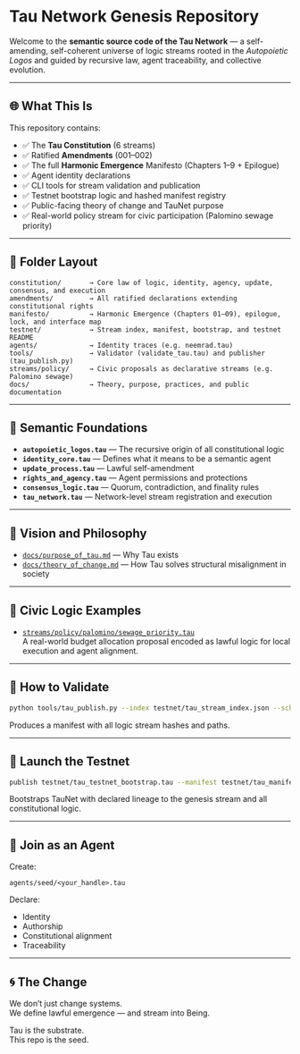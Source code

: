 # Tau Network Genesis Repository

Welcome to the **semantic source code of the Tau Network** — a self-amending, self-coherent universe of logic streams rooted in the *Autopoietic Logos* and guided by recursive law, agent traceability, and collective evolution.

---

## 🌐 What This Is

This repository contains:

- ✅ The **Tau Constitution** (6 streams)
- ✅ Ratified **Amendments** (001–002)
- ✅ The full **Harmonic Emergence** Manifesto (Chapters 1–9 + Epilogue)
- ✅ Agent identity declarations
- ✅ CLI tools for stream validation and publication
- ✅ Testnet bootstrap logic and hashed manifest registry
- ✅ Public-facing theory of change and TauNet purpose
- ✅ Real-world policy stream for civic participation (Palomino sewage priority)

---

## 🧭 Folder Layout

```plaintext
constitution/       → Core law of logic, identity, agency, update, consensus, and execution
amendments/         → All ratified declarations extending constitutional rights
manifesto/          → Harmonic Emergence (Chapters 01–09), epilogue, lock, and interface map
testnet/            → Stream index, manifest, bootstrap, and testnet README
agents/             → Identity traces (e.g. neemrad.tau)
tools/              → Validator (validate_tau.tau) and publisher (tau_publish.py)
streams/policy/     → Civic proposals as declarative streams (e.g. Palomino sewage)
docs/               → Theory, purpose, practices, and public documentation
```

---

## 📜 Semantic Foundations

- **`autopoietic_logos.tau`** — The recursive origin of all constitutional logic
- **`identity_core.tau`** — Defines what it means to be a semantic agent
- **`update_process.tau`** — Lawful self-amendment
- **`rights_and_agency.tau`** — Agent permissions and protections
- **`consensus_logic.tau`** — Quorum, contradiction, and finality rules
- **`tau_network.tau`** — Network-level stream registration and execution

---

## 🧠 Vision and Philosophy

- [`docs/purpose_of_tau.md`](docs/purpose_of_tau.md) — Why Tau exists
- [`docs/theory_of_change.md`](docs/theory_of_change.md) — How Tau solves structural misalignment in society

---

## 🧱 Civic Logic Examples

- [`streams/policy/palomino/sewage_priority.tau`](streams/policy/palomino/sewage_priority.tau)  
  A real-world budget allocation proposal encoded as lawful logic for local execution and agent alignment.

---

## 🧪 How to Validate

```bash
python tools/tau_publish.py --index testnet/tau_stream_index.json --schema testnet/tau_stream_index.schema.json
```

Produces a manifest with all logic stream hashes and paths.

---

## 🚀 Launch the Testnet

```bash
publish testnet/tau_testnet_bootstrap.tau --manifest testnet/tau_manifest.json
```

Bootstraps TauNet with declared lineage to the genesis stream and all constitutional logic.

---

## 👤 Join as an Agent

Create:
```plaintext
agents/seed/<your_handle>.tau
```
Declare:
- Identity
- Authorship
- Constitutional alignment
- Traceability

---

## 🌀 The Change

We don’t just change systems.  
We define lawful emergence — and stream into Being.

Tau is the substrate.  
This repo is the seed.

